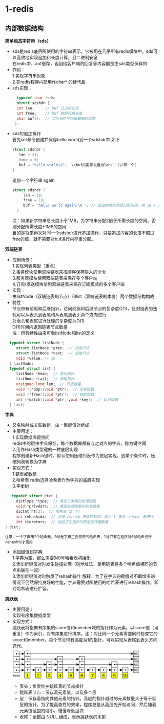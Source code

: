 # 1-redis
 ## 内部数据结构
**简单动态字符串（sds）**
* sds是redis底层所使用的字符串表示，它被用在几乎所有redis模块中，sds可以高效地实现追加和长度计算，且二进制安全  
  在redis中，aof缓存，返回给客户端的回复等内容都是由sds类型保存的  
 * 作用：  
             1.实现字符串对象   
             2.在redis程序内部用作char* 的替代品
*  sds实现：
      ```C
        typedef char *sds;                                                                                 
        struct sdshdr {                                                                                   
        int len;     // buf 已占用长度 
        int free;    // buf 剩余可用长度
        char buf[];  // 实际保存字符串数据的地方
       }; 
      ```
* sds的追加操作  
  首先set命令创建并保存hello world到一个sdshdr中 如下  
   ```C
  struct sdshdr {  
      len = 11;  
      free = 0;  
      buf = "hello world\0";  \\buf的实际长度为len+1 (\0算一个)
   }
  ```
  追加一个字符串 again  
  ```C  
  struct sdshdr {
       len = 18;
       free = 18;
       buf = "hello world again!\0 "; // 空白的地方为预分配空间，共 18 + 18 + 1 个字节
    }
  ``` 
    注：如果新字符串总长度小于1MB，为字符串分配2倍于所需长度的空间，否则分配所需长度+1MB的空间  
    目的是将来再次对同一个sdshdr进行追加操作，只要追加内容的长度不超过free的值，就不需要对buf进行内存重分配。        
  
 **双端链表**
 *  应用场景：  
    1.实现列表类型（重点）        
    2.事务模块使用双端链表来按顺序保存输入的命令  
    3.服务器模块使用双端链表来保存多个客户端  
    4.订阅/发送模块使用双端链表来保存订阅模式的多个客户端  
 *  实现：  
    由listNode（双端链表的节点）和list（双端链表的本身）两个数据结构构成  
 *  特性：  
    节点带有前驱和后继指针，访问前驱和后继节点的复杂度O(1)，且对链表的迭代可以从表头到表尾和从表尾到表头两个方向进行  
    对表头和表尾进行处理的复杂度为O(1)  
    O(1)时间内返回链表节点数量  
    注：所有特性由来可看listNode和list的定义  
   ```C
     typedef struct listNode {
        struct listNode *prev;  // 前驱节点
        struct listNode *next;  // 后继节点
        void *value; // 值
     } listNode;
     typedef struct list {
        listNode *head;  // 表头指针
        listNode *tail;  // 表尾指针
        unsigned long len;  // 节点数量
        void *(*dup)(void *ptr);  // 复制函数
        void (*free)(void *ptr);  // 释放函数
        int (*match)(void *ptr, void *key);  // 比对函数
     } list;
   ```
**字典**  
  * 又名映射或关联数组，由一集键值对组成  
  * 主要用途：  
    1.实现数据库键空间   
      redis中的键由字典保存，每个数据库都有与之对应的字典，称为键空间   
    2.用作Hash类型键的一种底层实现  
      程序创建新Hash键时，默认使用压缩列表作为底层实现，到某个条件时，压缩列表转换为字典  
  * 实现方式：  
     1.链表或数组  
     2.哈希表 redis选择哈希表作为字典的底层实现  
     3.平衡树    
 ```C
    typedef struct dict {
      dictType *type;  // 特定于类型的处理函数
      void *privdata;  // 类型处理函数的私有数据
      dictht ht[2];  // 哈希表（2 个）
      int rehashidx;  // 记录 rehash 进度的标志，值为-1 表示 rehash 未进行
      int iterators;  // 当前正在运作的安全迭代器数量
} dict;
 ```
    注意：一个字典用2个哈希表，0号是字典主要使用的哈希表，1号只有在程序对0号哈希进行rehash时才使用
  *  添加键值到字典  
     1.字典为空，那么需要对0号哈希表初始化  
     2.添加新键值对时发生碰撞处理（链地址法、使用链表将多个哈希值相同的节点串联在一起）   
     3.添加新键值对时触发了rehash操作 
        解释：为了在字典的键值对不断增多的情况下仍然保持良好的性能，字典需要对所使用的哈希表进行rehash操作，即对哈希表进行扩容。   

 **跳跃表**      
  *  主要用途：  
       实现有序集数据类型   
  *  实现方式：  
       跳跃表将指向有序集的score值和member域的指针作为元素，以score值（可重复）作为索引，对有序集进行排序。注：对比同一个元素需要同时检查它的score和member。每个节点带有高度为1的指针，可以实现从表尾到表头方向迭代。        
      ![image](https://github.com/FantasmYi/CodeMonkeyNote/blob/master/JumpTable.png)    
      * 表头：负责维护跳跃表的节点指针  
      * 跳跃表节点：保存着元素值，以及多个层  
      * 层：保存着指向其他元素的指针。高层的指针越过的元素数量大于等于低层的指针，为了提高查找的效率，程序总是从高层先开始访问，然后随着元素值范围的缩小，慢慢降低层次  
      * 表尾：全部由 NULL 组成，表示跳跃表的末尾
          
